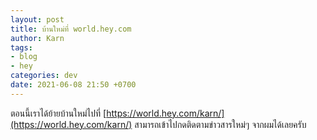 ```yaml
---
layout: post
title: บ้านใหม่ที่ world.hey.com
author: Karn
tags:
- blog
- hey
categories: dev
date: 2021-06-08 21:50 +0700
---
```

ตอนนี้เราได้ย้ายบ้านใหม่ไปที่ [https://world.hey.com/karn/](https://world.hey.com/karn/)
สามารถเข้าไปกดติดตามข่าวสารใหม่ๆ จากผมได้เลยครับ<!--more-->
